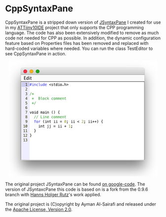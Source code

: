 # CppSyntaxPane

CppSyntaxPane is a stripped down version of [JSyntaxPane](https://github.com/nordfalk/jsyntaxpane) I created for use in my [ATTiiny10IDE](https://github.com/wholder/ATTiny10IDE) project that only supports the CPP programming language.  The code has also been extensively modified to remove as much code not needed for CPP as possible.  In addition, the dynamic configuration feature based on Properties files has been removed and replaced with hard-coded variables where needed. You can run the class TestEditor to see CppSyntaxPane in action.

<p align="center"><img src="https://github.com/wholder/CppSyntaxPane/blob/master/images/CppSyntaxPane%20Screenshot.png"></p>

The original project JSyntaxPane can be found [on google-code](http://code.google.com/p/jsyntaxpane/). The version of JSyntaxcPane this code is based on is a fork from the 0.9.6 branch with [Hanns Holger Rutz](https://github.com/Sciss/SyntaxPane)'s work applied.

The original project is (C)opyright by Ayman Al-Sairafi and released under the [Apache License, Version 2.0](http://github.com/Sciss/JSyntaxPane/blob/master/licenses/JSyntaxPane-License.txt).


